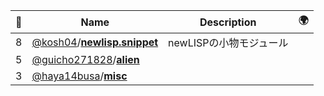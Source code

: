 |:star2: | Name | Description | 🌍|
|---|---|---|---|
|8|[@kosh04](https://github.com/kosh04)/[**newlisp.snippet**](https://github.com/kosh04/newlisp.snippet)|newLISPの小物モジュール||
|5|[@guicho271828](https://github.com/guicho271828)/[**alien**](https://github.com/guicho271828/alien)|||
|3|[@haya14busa](https://github.com/haya14busa)/[**misc**](https://github.com/haya14busa/misc)|||

